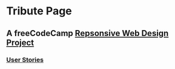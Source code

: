 # Tribute Page
## A freeCodeCamp [Repsonsive Web Design Project](https://www.freecodecamp.org/learn/responsive-web-design/#responsive-web-design-projects)
### [User Stories](https://www.freecodecamp.org/learn/responsive-web-design/responsive-web-design-projects/build-a-tribute-page)